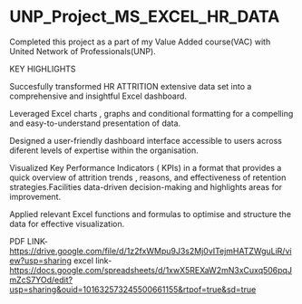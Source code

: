 # UNP_Project_MS_EXCEL_HR_DATA

Completed this project as a part of my Value Added course(VAC) with United Network of Professionals(UNP).


KEY HIGHLIGHTS


Succesfully transformed HR ATTRITION extensive data set into a comprehensive and insightful Excel dashboard.


Leveraged Excel charts , graphs and conditional formatting for a compelling and easy-to-understand presentation of data.


Designed a user-friendly dashboard interface accessible to users across diferent levels of expertise within the organisation.


Visualized Key Performance Indicators ( KPIs) in a format that provides a quick overview of attrition trends , reasons, and effectiveness of retention strategies.Facilities data-driven decision-making and highlights areas for improvement.


Applied relevant Excel functions and formulas to optimise and structure the data for effective visualization.

PDF LINK-https://drive.google.com/file/d/1z2fxWMpu9J3s2Mj0vITejmHATZWguLiR/view?usp=sharing
excel link-https://docs.google.com/spreadsheets/d/1xwX5REXaW2mN3xCuxq506pqJmZcS7YOd/edit?usp=sharing&ouid=101632573245500661155&rtpof=true&sd=true
